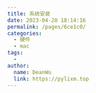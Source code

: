 ```yaml
---
title: 系统安装
date: 2023-04-28 18:14:16
permalink: /pages/6ce1c0/
categories:
  - 硬件
  - mac
tags:
  - 
author: 
  name: DeanWu
  link: https://pylixm.top
---
```


